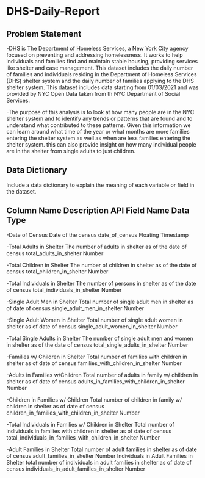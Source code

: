# DHS-Daily-Report

## Problem Statement 
-DHS is The Department of Homeless Services, a New York City agency focused on preventing and addressing homelessness. It works to help individuals and families find and maintain stable housing, providing services like shelter and case management. This dataset includes the daily number of families and individuals residing in the Department of Homeless Services (DHS) shelter system and the daily number of families applying to the DHS shelter system. This dataset includes data starting from 01/03/2021 and was provided by NYC Open Data taken from th NYC Department of Social Services. 

-The purpose of this analysis is to look at how many people are in the NYC shelter system and to identify any trends or patterns that are found and to understand what contributed to these patterns. Given this information we can learn around what time of the year or what months are more families entering the shelter system as well as when are less families entering the shelter system. this can also provide insight on how many individual people are in the shelter from single adults to just children. 

## Data Dictionary
Include a data dictionary to explain the meaning of each variable or field in the dataset.

Column Name                                                                   Description                                                                    API Field Name                                  Data Type    
------------------------------------------------------------------------------------------------------------------------------------------------------------------------------------------------------------------------
-Date of Census                                                            Date of the census                                                                date_of_census                              Floating Timestamp

-Total Adults in Shelter                                       The number of adults in shelter as of the date of census                                    total_adults_in_shelter                           Number

-Total Children in Shelter                                     The number of children in shelter as of the date of census                                  total_children_in_shelter                         Number

-Total Individuals in Shelter                                  The number of persons in shelter as of the date of census                                   total_individuals_in_shelter                      Number

-Single Adult Men in Shelter                                   Total number of single adult men in shelter as of date of census                            single_adult_men_in_shelter                       Number

-Single Adult Women in Shelter                                 Total number of single adult women in shelter as of date of census                          single_adult_women_in_shelter                     Number

-Total Single Adults in Shelter                                The number of single adult men and women in shelter as of the date of census                total_single_adults_in_shelter                    Number

-Families w/ Children in Shelter                               Total number of families with children in shelter as of date of census                      families_with_children_in_shelter                 Number

-Adults in Families w/Children                                 Total number of adults in family w/ children in shelter as of date of census                adults_in_families_with_children_in_shelter       Number

-Children in Families w/ Children                              Total number of children in family w/ children in shelter as of date of census              children_in_families_with_children_in_shelter     Number

-Total Individuals in Families w/ Children in Shelter          Total number of individuals in families with children in shelter as of date of census total_individuals_in_families_with_children_in_shelter  Number

-Adult Families in Shelter                                     Total number of adult families in shelter as of date of census                     adult_families_in_shelter
Number
Individuals in Adult Families in Shelter
total number of individuals in adult families in shelter as of date of census
individuals_in_adult_families_in_shelter
Number